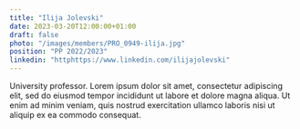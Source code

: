 ```yaml
---
title: "Ilija Jolevski"
date: 2023-03-20T12:00:00+01:00
draft: false
photo: "/images/members/PRO_0949-ilija.jpg"
position: "PP 2022/2023"
linkedin: "httphttps://www.linkedin.com/ilijajolevski"
---
```


University professor. Lorem ipsum dolor sit amet, consectetur adipiscing elit, sed do eiusmod tempor incididunt ut labore et dolore magna aliqua. Ut enim ad minim veniam, quis nostrud exercitation ullamco laboris nisi ut aliquip ex ea commodo consequat.